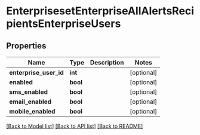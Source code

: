 # EnterprisesetEnterpriseAllAlertsRecipientsEnterpriseUsers

## Properties
Name | Type | Description | Notes
------------ | ------------- | ------------- | -------------
**enterprise_user_id** | **int** |  | [optional] 
**enabled** | **bool** |  | [optional] 
**sms_enabled** | **bool** |  | [optional] 
**email_enabled** | **bool** |  | [optional] 
**mobile_enabled** | **bool** |  | [optional] 

[[Back to Model list]](../README.md#documentation-for-models) [[Back to API list]](../README.md#documentation-for-api-endpoints) [[Back to README]](../README.md)


